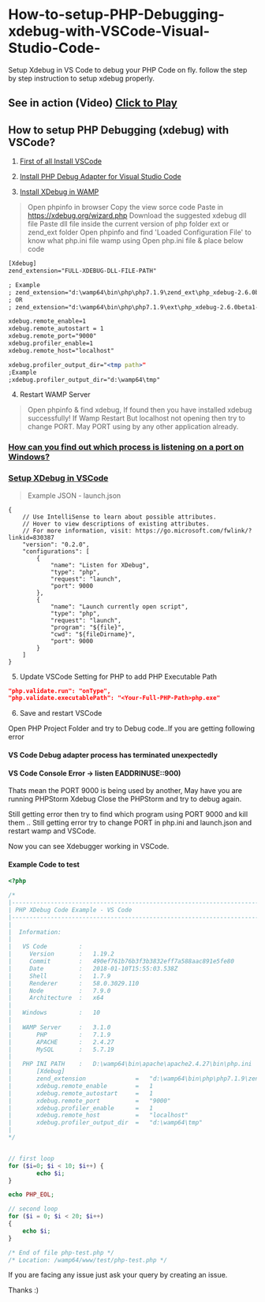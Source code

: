 # How-to-setup-PHP-Debugging-xdebug-with-VSCode-Visual-Studio-Code-
Setup Xdebug in VS Code to debug your PHP Code on fly. follow the step by step instruction to setup xdebug properly.

## See in action (Video) [Click to Play](https://drive.google.com/file/d/1cZ7uTBFiOXQ6oERi-vXPO5znBwKoFtjj/view?usp=sharing)

## How to setup PHP Debugging (xdebug) with VSCode?

1. [First of all Install VSCode](https://code.visualstudio.com/Download)

2. [Install PHP Debug Adapter for Visual Studio Code](https://github.com/felixfbecker/vscode-php-debug)

3. [Install XDebug in WAMP](https://xdebug.org/wizard.php)

>Open phpinfo in browser
>Copy the view sorce code
>Paste in https://xdebug.org/wizard.php
>Download the suggested xdebug dll file
>Paste dll file inside the current version of php folder ext or zend_ext folder
>Open phpinfo and find 'Loaded Configuration File' to know what php.ini file wamp using
>Open php.ini file & place below code

```apache
[Xdebug]
zend_extension="FULL-XDEBUG-DLL-FILE-PATH"

; Example
; zend_extension="d:\wamp64\bin\php\php7.1.9\zend_ext\php_xdebug-2.6.0beta1-7.1-vc14-x86_64.dll"
; OR
; zend_extension="d:\wamp64\bin\php\php7.1.9\ext\php_xdebug-2.6.0beta1-7.1-vc14-x86_64.dll"

xdebug.remote_enable=1
xdebug.remote_autostart = 1
xdebug.remote_port="9000"
xdebug.profiler_enable=1
xdebug.remote_host="localhost"

xdebug.profiler_output_dir="<tmp path>"
;Example
;xdebug.profiler_output_dir="d:\wamp64\tmp"
```

4. Restart WAMP Server

>Open phpinfo & find xdebug, If found then you have installed xdebug successfully!
>If Wamp Restart But localhost not opening then try to change PORT. May PORT using by any other
>application already.

### [How can you find out which process is listening on a port on Windows?](https://stackoverflow.com/questions/48198/how-can-you-find-out-which-process-is-listening-on-a-port-on-windows)

### [Setup XDebug in VSCode](https://github.com/felixfbecker/vscode-php-debug)


>Example JSON - launch.json

```code
{
    // Use IntelliSense to learn about possible attributes.
    // Hover to view descriptions of existing attributes.
    // For more information, visit: https://go.microsoft.com/fwlink/?linkid=830387
    "version": "0.2.0",
    "configurations": [
        {
            "name": "Listen for XDebug",
            "type": "php",
            "request": "launch",
            "port": 9000
        },
        {
            "name": "Launch currently open script",
            "type": "php",
            "request": "launch",
            "program": "${file}",
            "cwd": "${fileDirname}",
            "port": 9000
        }
    ]
}
```

5. Update VSCode Setting for PHP to add PHP Executable Path

```json
"php.validate.run": "onType",
"php.validate.executablePath": "<Your-Full-PHP-Path>php.exe"
```

6. Save and restart VSCode

Open PHP Project Folder and try to Debug code..If you are getting following error

#### VS Code Debug adapter process has terminated unexpectedly
#### VS Code Console Error -> listen EADDRINUSE::900)

Thats mean the PORT 9000 is being used by another, May have you are running PHPStorm Xdebug
Close the PHPStorm and try to debug again.

Still getting error then try to find which program using PORT 9000 and kill them
.. Still getting error try to change PORT in php.ini and launch.json and restart wamp and VSCode.

Now you can see Xdebugger working in VSCode.

#### Example Code to test

```php
<?php

/*
|--------------------------------------------------------------------------
| PHP XDebug Code Example - VS Code
|--------------------------------------------------------------------------
|
|  Information:
|
|   VS Code         :
|     Version       :   1.19.2
|     Commit        :   490ef761b76b3f3b3832eff7a588aac891e5fe80
|     Date          :   2018-01-10T15:55:03.538Z
|     Shell         :   1.7.9
|     Renderer      :   58.0.3029.110
|     Node          :   7.9.0
|     Architecture  :   x64
|
|   Windows         :   10
|
|   WAMP Server     :   3.1.0
|       PHP         :   7.1.9
|       APACHE      :   2.4.27
|       MySQL       :   5.7.19
|
|   PHP INI PATH    :   D:\wamp64\bin\apache\apache2.4.27\bin\php.ini
|       [Xdebug]
|       zend_extension              =   "d:\wamp64\bin\php\php7.1.9\zend_ext\php_xdebug-2.6.0beta1-7.1-vc14-x86_64.dll"
|       xdebug.remote_enable        =   1
|       xdebug.remote_autostart     =   1
|       xdebug.remote_port          =   "9000"
|       xdebug.profiler_enable      =   1
|       xdebug.remote_host          =   "localhost"
|       xdebug.profiler_output_dir  =   "d:\wamp64\tmp"
|
*/


// first loop
for ($i=0; $i < 10; $i++) {
        echo $i;
}

echo PHP_EOL;

// second loop
for ($i = 0; $i < 20; $i++)
{
    echo $i;
}

/* End of file php-test.php */
/* Location: /wamp64/www/test/php-test.php */
```

If you are facing any issue just ask your query by creating an issue.

Thanks :)

